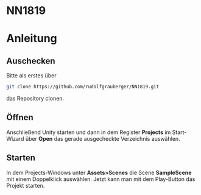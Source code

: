 # NN1819
# Anleitung

## Auschecken
Bitte als erstes über 

```sh
git clone https://github.com/rudolfgrauberger/NN1819.git
```

das Repository clonen.

## Öffnen
Anschließend Unity starten und dann in dem Register **Projects** im Start-Wizard über **Open** das gerade ausgecheckte Verzeichnis auswählen.

## Starten
In dem Projects-Windows unter **Assets>Scenes** die Scene **SampleScene** mit einem Doppelklick auswählen. Jetzt kann man mit dem Play-Button das Projekt starten.
